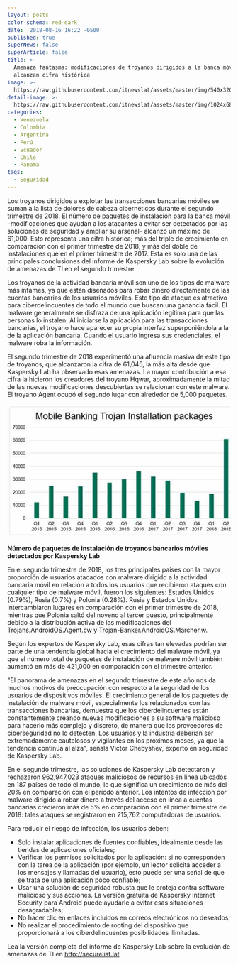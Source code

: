 ```yaml
---
layout: posts
color-schema: red-dark
date: '2018-08-16 16:22 -0500'
published: true
superNews: false
superArticle: false
title: >-
  Amenaza fantasma: modificaciones de troyanos dirigidos a la banca móvil
  alcanzan cifra histórica
image: >-
  https://raw.githubusercontent.com/itnewslat/assets/master/img/540x320/Mobile-Banking-p.jpg
detail-image: >-
  https://raw.githubusercontent.com/itnewslat/assets/master/img/1024x680/Mobile-Banking-g.jpg
categories:
  - Venezuela
  - Colombia
  - Argentina
  - Perú
  - Ecuador
  - Chile
  - Panama
tags:
  - Seguridad
---
```

Los troyanos dirigidos a explotar las transacciones bancarias móviles se suman a la lista de dolores de cabeza cibernéticos durante el segundo trimestre de 2018. El número de paquetes de instalación para la banca móvil –modificaciones que ayudan a los atacantes a evitar ser detectados por las soluciones de seguridad y ampliar su arsenal– alcanzó un máximo de 61,000. Esto representa una cifra histórica; más del triple de crecimiento en comparación con el primer trimestre de 2018, y más del doble de instalaciones que en el primer trimestre de 2017. Esta es solo una de las principales conclusiones del informe de Kaspersky Lab sobre la evolución de amenazas de TI en el segundo trimestre.

Los troyanos de la actividad bancaria móvil son uno de los tipos de malware más infames, ya que están diseñados para robar dinero directamente de las cuentas bancarias de los usuarios móviles. Este tipo de ataque es atractivo para ciberdelincuentes de todo el mundo que buscan una ganancia fácil. El malware generalmente se disfraza de una aplicación legítima para que las personas lo instalen. Al iniciarse la aplicación para las transacciones bancarias, el troyano hace aparecer su propia interfaz superponiéndola a la de la aplicación bancaria. Cuando el usuario ingresa sus credenciales, el malware roba la información.

El segundo trimestre de 2018 experimentó una afluencia masiva de este tipo de troyanos, que alcanzaron la cifra de 61,045, la más alta desde que Kaspersky Lab ha observado esas amenazas. La mayor contribución a esa cifra la hicieron los creadores del troyano Hqwar, aproximadamente la mitad de las nuevas modificaciones descubiertas se relacionan con este malware. El troyano Agent ocupó el segundo lugar con alrededor de 5,000 paquetes.

![](https://raw.githubusercontent.com/itnewslat/assets/master/img/540x320/Mobile-Banking-p.jpg)

**Número de paquetes de instalación de troyanos bancarios móviles detectados por Kaspersky Lab**

En el segundo trimestre de 2018, los tres principales países con la mayor proporción de usuarios atacados con malware dirigido a la actividad bancaria móvil en relación a todos los usuarios que recibieron ataques con cualquier tipo de malware móvil, fueron los siguientes: Estados Unidos (0.79%), Rusia (0.7%) y Polonia (0.28%). Rusia y Estados Unidos intercambiaron lugares en comparación con el primer trimestre de 2018, mientras que Polonia saltó del noveno al tercer puesto, principalmente debido a la distribución activa de las modificaciones del Trojans.AndroidOS.Agent.cw y Trojan-Banker.AndroidOS.Marcher.w.

Según los expertos de Kaspersky Lab, esas cifras tan elevadas podrían ser parte de una tendencia global hacia el crecimiento del malware móvil, ya que el número total de paquetes de instalación de malware móvil también aumentó en más de 421,000 en comparación con el trimestre anterior.

"El panorama de amenazas en el segundo trimestre de este año nos da muchos motivos de preocupación con respecto a la seguridad de los usuarios de dispositivos móviles. El crecimiento general de los paquetes de instalación de malware móvil, especialmente los relacionados con las transacciones bancarias, demuestra que los ciberdelincuentes están constantemente creando nuevas modificaciones a su software malicioso para hacerlo más complejo y discreto, de manera que los proveedores de ciberseguridad no lo detecten. Los usuarios y la industria deberían ser extremadamente cautelosos y vigilantes en los próximos meses, ya que la tendencia continúa al alza", señala Victor Chebyshev, experto en seguridad de Kaspersky Lab.

En el segundo trimestre, las soluciones de Kaspersky Lab detectaron y rechazaron 962,947,023 ataques maliciosos de recursos en línea ubicados en 187 países de todo el mundo, lo que significa un crecimiento de más del 20% en comparación con el período anterior. Los intentos de infección por malware dirigido a robar dinero a través del acceso en línea a cuentas bancarias crecieron más de 5% en comparación con el primer trimestre de 2018: tales ataques se registraron en 215,762 computadoras de usuarios.

Para reducir el riesgo de infección, los usuarios deben:

- Solo instalar aplicaciones de fuentes confiables, idealmente desde las tiendas de aplicaciones oficiales;
- Verificar los permisos solicitados por la aplicación: si no corresponden con la tarea de la aplicación (por ejemplo, un lector solicita acceder a los mensajes y llamadas del usuario), esto puede ser una señal de que se trata de una aplicación poco confiable;
- Usar una solución de seguridad robusta que le proteja contra software malicioso y sus acciones. La versión gratuita de Kaspersky Internet Security para Android puede ayudarle a evitar esas situaciones desagradables;
- No hacer clic en enlaces incluidos en correos electrónicos no deseados;
- No realizar el procedimiento de rooting del dispositivo que proporcionará a los ciberdelincuentes posibilidades ilimitadas.

Lea la versión completa del informe de Kaspersky Lab sobre la evolución de amenazas de TI en http://securelist.lat 